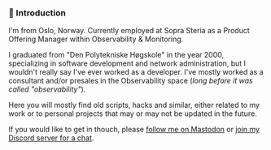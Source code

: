 ### 📌 Introduction 

I'm from Oslo, Norway. Currently employed at Sopra Steria as a Product Offering Manager within Observability & Monitoring. 

I graduated from "Den Polytekniske Høgskole" in the year 2000, specializing in software development and network administration, but I wouldn't really say I've ever worked as a developer. I've mostly worked as a consultant and/or presales in the Observability space (_long before it was called "observability"_). 

Here you will mostly find old scripts, hacks and similar, either related to my work or to personal projects that may or may not be updated in the future. 

If you would like to get in thouch, please [follow me on Mastodon](https://mikrobloggen.no/@gauteweb) or [join my Discord server for a chat](https://discord.gg/sAE5eX4V2V).

<!--
**Gauteweb/Gauteweb** is a ✨ _special_ ✨ repository because its `README.md` (this file) appears on your GitHub profile.

Here are some ideas to get you started:

- 🔭 I’m currently working on ...
- 🌱 I’m currently learning ...
- 👯 I’m looking to collaborate on ...
- 🤔 I’m looking for help with ...
- 💬 Ask me about ...
- 📫 How to reach me: ...
- 😄 Pronouns: ...
- ⚡ Fun fact: ...
-->
